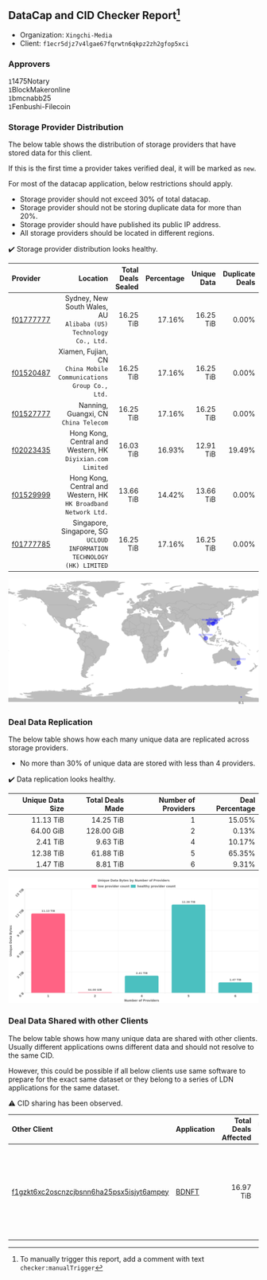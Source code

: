 ## DataCap and CID Checker Report[^1]
 - Organization: `Xingchi-Media`
 - Client: `f1ecr5djz7v4lgae67fqrwtn6qkpz2zh2gfop5xci`
### Approvers
`1`1475Notary<br/>`1`BlockMakeronline<br/>`1`bmcnabb25<br/>`1`Fenbushi-Filecoin

### Storage Provider Distribution
The below table shows the distribution of storage providers that have stored data for this client.

If this is the first time a provider takes verified deal, it will be marked as `new`.

For most of the datacap application, below restrictions should apply.
 - Storage provider should not exceed 30% of total datacap.
 - Storage provider should not be storing duplicate data for more than 20%.
 - Storage provider should have published its public IP address.
 - All storage providers should be located in different regions.

✔️ Storage provider distribution looks healthy.

| Provider                                              |                                                                  Location | Total Deals Sealed | Percentage | Unique Data | Duplicate Deals |
| :---------------------------------------------------- | ------------------------------------------------------------------------: | -----------------: | ---------: | ----------: | --------------: |
| [f01777777](https://filfox.info/en/address/f01777777) |       Sydney, New South Wales, AU<br/>`Alibaba (US) Technology Co., Ltd.` |          16.25 TiB |     17.16% |   16.25 TiB |           0.00% |
| [f01520487](https://filfox.info/en/address/f01520487) |      Xiamen, Fujian, CN<br/>`China Mobile Communications Group Co., Ltd.` |          16.25 TiB |     17.16% |   16.25 TiB |           0.00% |
| [f01527777](https://filfox.info/en/address/f01527777) |                                  Nanning, Guangxi, CN<br/>`China Telecom` |          16.25 TiB |     17.16% |   16.25 TiB |           0.00% |
| [f02023435](https://filfox.info/en/address/f02023435) |             Hong Kong, Central and Western, HK<br/>`Diyixian.com Limited` |          16.03 TiB |     16.93% |   12.91 TiB |          19.49% |
| [f01529999](https://filfox.info/en/address/f01529999) |        Hong Kong, Central and Western, HK<br/>`HK Broadband Network Ltd.` |          13.66 TiB |     14.42% |   13.66 TiB |           0.00% |
| [f01777785](https://filfox.info/en/address/f01777785) | Singapore, Singapore, SG<br/>`UCLOUD INFORMATION TECHNOLOGY (HK) LIMITED` |          16.25 TiB |     17.16% |   16.25 TiB |           0.00% |

![Provider Distribution](https://raw.githubusercontent.com/data-preservation-programs/filplus-checker-assets/main/filecoin-project/filecoin-plus-large-datasets/issues/1059/1675947944379.png)
### Deal Data Replication
The below table shows how each many unique data are replicated across storage providers.
- No more than 30% of unique data are stored with less than 4 providers.

✔️ Data replication looks healthy.

| Unique Data Size | Total Deals Made | Number of Providers | Deal Percentage |
| ---------------: | ---------------: | ------------------: | --------------: |
|        11.13 TiB |        14.25 TiB |                   1 |          15.05% |
|        64.00 GiB |       128.00 GiB |                   2 |           0.13% |
|         2.41 TiB |         9.63 TiB |                   4 |          10.17% |
|        12.38 TiB |        61.88 TiB |                   5 |          65.35% |
|         1.47 TiB |         8.81 TiB |                   6 |           9.31% |

![Replication Distribution](https://raw.githubusercontent.com/data-preservation-programs/filplus-checker-assets/main/filecoin-project/filecoin-plus-large-datasets/issues/1059/1675947945189.png)
### Deal Data Shared with other Clients
The below table shows how many unique data are shared with other clients.
Usually different applications owns different data and should not resolve to the same CID.

However, this could be possible if all below clients use same software to prepare for the exact same dataset or they belong to a series of LDN applications for the same dataset.

⚠️ CID sharing has been observed.

| Other Client                                                                                                          | Application                                                                          | Total Deals Affected | Unique CIDs | Approvers                                                                                                                                                             |
| :-------------------------------------------------------------------------------------------------------------------- | :----------------------------------------------------------------------------------- | -------------------: | ----------: | :-------------------------------------------------------------------------------------------------------------------------------------------------------------------- |
| [f1gzkt6xc2oscnzcjbsnn6ha25psx5isjyt6ampey](https://filfox.info/en/address/f1gzkt6xc2oscnzcjbsnn6ha25psx5isjyt6ampey) | [BDNFT](https://github.com/filecoin-project/filecoin-plus-large-datasets/issues/394) |            16.97 TiB |         543 | `2`fireflyHZ<br/>`1`Joss-Hua<br/>`4`kernelogic<br/>`1`liyunzhi-666<br/>`1`NDLABS-OFFICE<br/>`3`newwebgroup<br/>`1`psh0691<br/>`1`stcouldlisa<br/>`2`Tom-OriginStorage |

[^1]: To manually trigger this report, add a comment with text `checker:manualTrigger`
